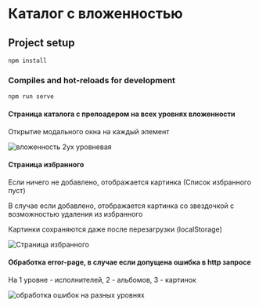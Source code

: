 # Каталог с вложенностью

## Project setup
```
npm install
```
### Compiles and hot-reloads for development
```
npm run serve
```
<h4>Страница каталога с прелоадером на всех уровнях вложенности</h4>
<p>Открытие модального окна на каждый элемент</p>

![вложенность 2ух уровневая](https://user-images.githubusercontent.com/93074634/218406448-5aa07d2b-868b-45e8-ae5c-7344461fad1b.gif)
<br/>

<h4>Страница избранного </h4>
<p>Если ничего не добавлено, отображается картинка (Список избранного пуст)</p>
<p>В случае если добавлено, отображается картинка со звездочкой с возможностью удаления из избранного</p>
<p>Картинки сохраняются даже после перезагрузки (localStorage)</p>

![Страница избранного](https://user-images.githubusercontent.com/93074634/218409165-4468c1ac-1548-4c2a-84cd-f72b93718ad0.gif)
<br/>

<h4>Обработка error-page, в случае если допущена ошибка в http запросе</h4>
<p>На 1 уровне - исполнителей, 2 - альбомов, 3 - картинок</p>

![обработка ошибок на разных уровнях](https://user-images.githubusercontent.com/93074634/218411837-79ff4f5b-b295-4dc2-ae9e-50b3fb726518.gif)
<br/>
